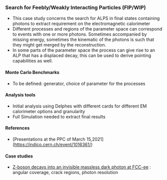 ### Search for Feebly/Weakly Interacting Particles (FIP/WIP) 

- This case study concerns the search for ALPS in final states containing photons to extract requirement on the electromagnetic calorimeter 
- Different processes and regions of the parameter space can correspond to events with one or more photons. Sometimes accompanied by missing energy, 
sometimes the kinematic of the photons is such that they might get merged by the reconstruction. 
- In some parts of the parameter space the process can give rise to an ALP that has a displaced decay, this can be used to derive pointing capabilities as well. 

#### Monte Carlo Benchmarks 

- To be defined: generator, choice of parameter for the processes 


#### Analysis tools 

- Initial analysis using Delphes with different cards for different EM calorimeter options and granularity
- Full Simulation needed to extract final results 

#### References
- [Presentations at the PPC of March 15,2021] (https://indico.cern.ch/event/1016361/) 

#### Case studies

- [Z-boson decays into an invisible massless dark photon at FCC-ee](masslessdarkgamma) : angular coverage, crack regions, photon resolution
